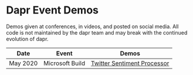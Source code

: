 # Dapr Event Demos
Demos given at conferences, in videos, and posted on social media. All code is not maintained by the dapr team and may break with the continued evolution of dapr.

| Date | Event | Demos |
|------|-------|-------|
| May 2020 | Microsoft Build | [Twitter Sentiment Processor](./2020-05-Build) |